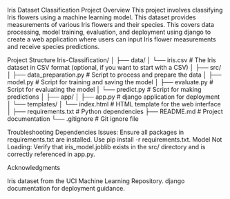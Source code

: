 Iris Dataset Classification Project
Overview
This project involves classifying Iris flowers using a machine learning model.
This dataset provides measurements of various Iris flowers and their species.
This covers data processing, model training, evaluation, and deployment using django to create a web application where users can input Iris flower measurements and receive species predictions.

Project Structure
Iris-Classification/
│
├── data/
│   └── iris.csv            # The Iris dataset in CSV format (optional, if you want to start with a CSV)
│
├── src/
│   ├── data_preparation.py # Script to process and prepare the data
│   ├── model.py            # Script for training and saving the model
│   ├── evaluate.py         # Script for evaluating the model
│   └── predict.py          # Script for making predictions
│
├── app/
│   ├── app.py              # django application for deployment
│   └── templates/
│       └── index.html      # HTML template for the web interface
│
├── requirements.txt        # Python dependencies
├── README.md               # Project documentation
└── .gitignore              # Git ignore file

Troubleshooting
 Dependencies Issues: Ensure all packages in requirements.txt are installed. Use pip install -r requirements.txt.
 Model Not Loading: Verify that iris_model.joblib exists in the src/ directory and is correctly referenced in app.py.
 
Acknowledgments

Iris dataset from the UCI Machine Learning Repository.
django documentation for deployment guidance.

